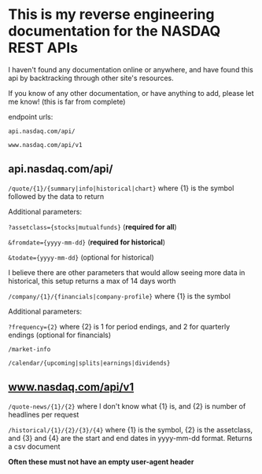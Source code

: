 # This is my reverse engineering documentation for the NASDAQ REST APIs

I haven't found any documentation online or anywhere, and have found this api by backtracking through other site's resources.

If you know of any other documentation, or have anything to add, please let me know! (this is far from complete)


endpoint urls:

```api.nasdaq.com/api/```

```www.nasdaq.com/api/v1```


## api.nasdaq.com/api/

```/quote/{1}/{summary|info|historical|chart}``` where {1} is the symbol followed by the data to return

Additional parameters:

```?assetclass={stocks|mutualfunds}``` (**required for all**)

```&fromdate={yyyy-mm-dd}``` (**required for historical**)

```&todate={yyyy-mm-dd}``` (optional for historical)

I believe there are other parameters that would allow seeing more data in historical, this setup returns a max of 14 days worth


```/company/{1}/{financials|company-profile}``` where {1} is the symbol

Additional parameters:

```?frequency={2}``` where {2} is 1 for period endings, and 2 for quarterly endings (optional for financials)


```/market-info```

```/calendar/{upcoming|splits|earnings|dividends}```




## www.nasdaq.com/api/v1

```/quote-news/{1}/{2}``` where I don't know what {1} is, and {2} is number of headlines per request

```/historical/{1}/{2}/{3}/{4}``` where {1} is the symbol, {2} is the assetclass, and {3} and {4} are the start and end dates in yyyy-mm-dd format. Returns a csv document




**Often these must not have an empty user-agent header**


